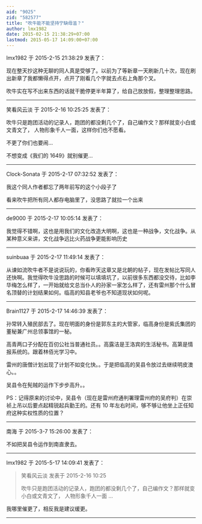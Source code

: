 ```yaml
---
aid: "9025"
zid: "582577"
title: "吹牛能不能坚持宁缺毋滥？"
author: lmx1982
date: 2015-02-15 21:38:29+07:00
lastmod: 2015-05-17 14:09:00+07:00
---
```


lmx1982 于 2015-2-15 21:38:29 发表了：

现在整天抄这种无聊的同人真是受够了。以前为了等新章一天刷新几十次，现在刷出新章了我都懒得点开，点开了刚看几个字就去点右上角那个叉。

吹牛实在写不出来东西的话就干脆停更半年算了，给自己放放假，整理整理思路。

---

笑看风云淡 于 2015-2-16 10:25:25 发表了：

吹牛只是跑团活动的记录人，跑团的都没剩几个了，自己编作文？那样就变小白或文青文了， 人物形象千人一面，这样你们也不愿看。

不更了你们也要闹...

不想变成《我们的 1649》就别催更...

---

Clock-Sonata 于 2015-2-17 07:32:52 发表了：

我这个同人作者都忘了两年前写的这个小段子了

看来吹牛把所有同人都存电脑里了，没思路了就拉一个出来

---

de9000 于 2015-2-17 10:05:14 发表了：

我觉得不错啊，这也是用我们的文化改造大明啊，这也是一种战争，文化战争。从某种意义来讲，文化战争远比火药战争更能影响历史

---

suinbuaa 于 2015-2-17 11:49:14 发表了：

从谏如流吹牛者不是说说玩的，你看昨天这章又是北朝的帖子，现在发帖比写同人还快啊。我觉得吹牛没思路的时候可以填填坑了，以前很多东西都没交待，比如李华梅怎么样了，一开始就给文总当仆人的孙家一家怎么样了，还有雷州那个什么冒名顶替的计划结果如何。临高的知县老爷也不知道现状如何呢。

---

Brain1127 于 2015-2-17 14:46:39 发表了：

孙常转入殖民部去了。现在明面的身份是郭东主的大管家，临高身份是紫氏集团的董秘兼广州总领事馆的一秘。

高青两口子分配在百仞公社当普通社员。。高露洁是王洛宾的生活秘书。高第是情报系统的。跟着林佰光学习中。

雷州的唐僧计划出现了计划不如变化快。。于是把临高的吴县令放过去继续明皮澳心。。

吴县令在髡贼的运作下步步高升。。

PS：记得原来的讨论中，吴县令（现在是雷州府通判署理雷州府的吴府判）在崇祯上吊以后要点起精锐起兵勤王的。还有 10 年左右时间，够不够让他坐上正任知府这种实权性质的位置？

---

南海 于 2015-3-7 15:26:00 发表了：

不如把吴县令运作到南直隶去。

---

lmx1982 于 2015-5-17 14:09:41 发表了：

> 笑看风云淡 发表于 2015-2-16 10:25
>
> 吹牛只是跑团活动的记录人，跑团的都没剩几个了，自己编作文？那样就变小白或文青文了， 人物形象千人一面 ...

我哪里催更了，相反我是建议缓更。

---

